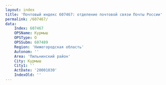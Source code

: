 ```yaml
---
layout: index
title: 'Почтовый индекс 607467: отделение почтовой связи Почты России'
permalink: /607467/
data:
    Index: 607467
    OPSName: Курмыш
    OPSType: О
    OPSSubm: 607489
    Region: 'Нижегородская область'
    Autonom: ''
    Area: 'Пильнинский район'
    City: Курмыш
    City1: ''
    ActDate: '20001030'
    IndexOld: ''
---
```

